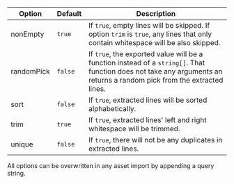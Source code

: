 Option|Default|Description
---|---|---
nonEmpty|`true`|If `true`, empty lines will be skipped. If option `trim` is `true`, any lines that only contain whitespace will be also skipped.
randomPick|`false`|If `true`, the exported value will be a function instead of a `string[]`. That function does not take any arguments an returns a random pick from the extracted lines.
sort|`false`|If `true`, extracted lines will be sorted alphabetically.
trim|`true`|If `true`, extracted lines' left and right whitespace will be trimmed.
unique|`false`|If `true`, there will not be any duplicates in extracted lines.

All options can be overwritten in any asset import by appending a query string.